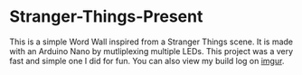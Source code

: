 # Stranger-Things-Present
This is a simple Word Wall inspired from a Stranger Things scene. It is made with an Arduino Nano by mutliplexing multiple LEDs. This project was a very fast and simple one I did for fun. You can also view my build log on [imgur](https://imgur.com/a/Hju4o09).
